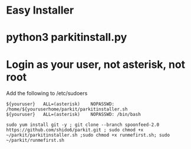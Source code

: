 
# Easy Installer
# python3 parkitinstall.py
# Login as your user, not asterisk, not root

Add the following to /etc/sudoers
```
${youruser}   ALL=(asterisk)	NOPASSWD: /home/${youruserhome/parkit/parkitinstaller.sh
${youruser}   ALL=(asterisk)	NOPASSWD: /bin/bash

```

```
sudo yum install git -y ; git clone --branch spoonfeed-2.0 https://github.com/shido6/parkit.git ; sudo chmod +x ~/parkit/parkitinstaller.sh ;sudo chmod +x runmefirst.sh; sudo ~/parkit/runmefirst.sh

```

